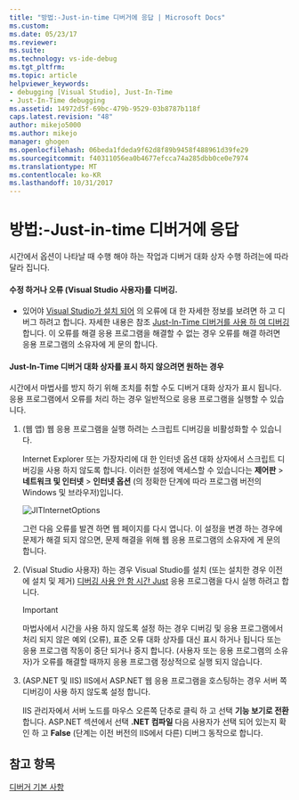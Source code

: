 ```yaml
---
title: "방법:-Just-in-time 디버거에 응답 | Microsoft Docs"
ms.custom: 
ms.date: 05/23/17
ms.reviewer: 
ms.suite: 
ms.technology: vs-ide-debug
ms.tgt_pltfrm: 
ms.topic: article
helpviewer_keywords:
- debugging [Visual Studio], Just-In-Time
- Just-In-Time debugging
ms.assetid: 14972d5f-69bc-479b-9529-03b8787b118f
caps.latest.revision: "48"
author: mikejo5000
ms.author: mikejo
manager: ghogen
ms.openlocfilehash: 06beda1fdeda9f62d8f89b9458f488961d39fe29
ms.sourcegitcommit: f40311056ea0b4677efcca74a285dbb0ce0e7974
ms.translationtype: MT
ms.contentlocale: ko-KR
ms.lasthandoff: 10/31/2017
---
```

# <a name="how-to-respond-to-the-just-in-time-debugger"></a>방법:-Just-in-time 디버거에 응답

시간에서 옵션이 나타날 때 수행 해야 하는 작업과 디버거 대화 상자 수행 하려는에 따라 달라 집니다.

#### <a name="if-you-want-to-fix-or-debug-the-error-visual-studio-users"></a>수정 하거나 오류 (Visual Studio 사용자)를 디버깅.

- 있어야 [Visual Studio가 설치 되어](https://www.microsoft.com/en-us/download/details.aspx?id=48146) 의 오류에 대 한 자세한 정보를 보려면 하 고 디버그 하려고 합니다. 자세한 내용은 참조 [Just-In-Time 디버거를 사용 하 여 디버깅](../debugger/debug-using-the-just-in-time-debugger.md)합니다. 이 오류를 해결 응용 프로그램을 해결할 수 없는 경우 오류를 해결 하려면 응용 프로그램의 소유자에 게 문의 합니다.

#### <a name="if-you-want-to-prevent-the-just-in-time-debugger-dialog-box-from-appearing"></a>Just-In-Time 디버거 대화 상자를 표시 하지 않으려면 원하는 경우

시간에서 마법사를 방지 하기 위해 조치를 취할 수도 디버거 대화 상자가 표시 됩니다. 응용 프로그램에서 오류를 처리 하는 경우 일반적으로 응용 프로그램을 실행할 수 있습니다.

1. (웹 앱) 웹 응용 프로그램을 실행 하려는 스크립트 디버깅을 비활성화할 수 있습니다.

    Internet Explorer 또는 가장자리에 대 한 인터넷 옵션 대화 상자에서 스크립트 디버깅을 사용 하지 않도록 합니다. 이러한 설정에 액세스할 수 있습니다는 **제어판** > **네트워크 및 인터넷** > **인터넷 옵션** (의 정확한 단계에 따라 프로그램 버전의 Windows 및 브라우저)입니다.

    ![JITInternetOptions](../debugger/media/jitinternetoptions.png "JITInternetOptions")

    그런 다음 오류를 발견 하면 웹 페이지를 다시 엽니다. 이 설정을 변경 하는 경우에 문제가 해결 되지 않으면, 문제 해결을 위해 웹 응용 프로그램의 소유자에 게 문의 합니다.

3. (Visual Studio 사용자) 하는 경우 Visual Studio를 설치 (또는 설치한 경우 이전에 설치 및 제거) [디버깅 사용 안 함 시간 Just](../debugger/debug-using-the-just-in-time-debugger.md) 응용 프로그램을 다시 실행 하려고 합니다.

    > [!IMPORTANT]
    > 마법사에서 시간을 사용 하지 않도록 설정 하는 경우 디버깅 및 응용 프로그램에서 처리 되지 않은 예외 (오류), 표준 오류 대화 상자를 대신 표시 하거나 됩니다 또는 응용 프로그램 작동이 중단 되거나 중지 합니다. (사용자 또는 응용 프로그램의 소유자)가 오류를 해결할 때까지 응용 프로그램 정상적으로 실행 되지 않습니다.

2. (ASP.NET 및 IIS) IIS에서 ASP.NET 웹 응용 프로그램을 호스팅하는 경우 서버 쪽 디버깅이 사용 하지 않도록 설정 합니다.

    IIS 관리자에서 서버 노드를 마우스 오른쪽 단추로 클릭 하 고 선택 **기능 보기로 전환**합니다. ASP.NET 섹션에서 선택 **.NET 컴파일** 다음 사용자가 선택 되어 있는지 확인 하 고 **False** (단계는 이전 버전의 IIS에서 다른) 디버그 동작으로 합니다.
  
## <a name="see-also"></a>참고 항목    
 [디버거 기본 사항](../debugger/debugger-basics.md)   
